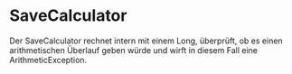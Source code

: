 # SaveCalculator
Der SaveCalculator rechnet intern mit einem Long, überprüft, ob es einen arithmetischen Überlauf geben würde und wirft in diesem Fall eine ArithmeticException.
